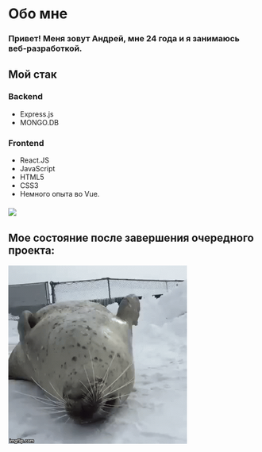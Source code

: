 # Обо мне
### Привет! Меня зовут Андрей, мне 24 года и я занимаюсь веб-разработкой.

## Мой стак
### Backend
- Express.js 
- MONGO.DB 
### Frontend
- React.JS  
- JavaScript 
- HTML5 
- CSS3
- Немного опыта во Vue. 
#### 
![](https://img.shields.io/badge/<WORD_ON_LEFT>-<WORD_ON_RIGHT>-informational?style=flat&logo=<LOGO_NAME>&logoColor=white&color=2bbc8a)
## Мое состояние после завершения очередного проекта: 
![](tulen.gif)

<!--
**Cabagemage/Cabagemage** is a ✨ _special_ ✨ repository because its `README.md` (this file) appears on your GitHub profile.

Here are some ideas to get you started:

- 🔭 I’m currently working on ...
- 🌱 I’m currently learning ...
- 👯 I’m looking to collaborate on ...
- 🤔 I’m looking for help with ...
- 💬 Ask me about ...
- 📫 How to reach me: ...
- 😄 Pronouns: ...
- ⚡ Fun fact: ...
-->
